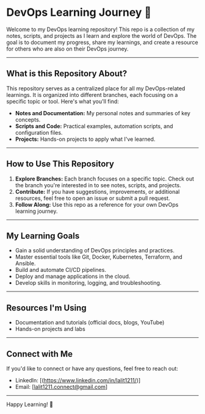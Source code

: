 # DevOps Learning Journey 🚀

Welcome to my DevOps learning repository! This repo is a collection of my notes, scripts, and projects as I learn and explore the world of DevOps. The goal is to document my progress, share my learnings, and create a resource for others who are also on their DevOps journey.

---

## **What is this Repository About?**
This repository serves as a centralized place for all my DevOps-related learnings. It is organized into different branches, each focusing on a specific topic or tool. Here's what you'll find:

- **Notes and Documentation:** My personal notes and summaries of key concepts.
- **Scripts and Code:** Practical examples, automation scripts, and configuration files.
- **Projects:** Hands-on projects to apply what I've learned.


---

## **How to Use This Repository**
1. **Explore Branches:** Each branch focuses on a specific topic. Check out the branch you're interested in to see notes, scripts, and projects.
2. **Contribute:** If you have suggestions, improvements, or additional resources, feel free to open an issue or submit a pull request.
3. **Follow Along:** Use this repo as a reference for your own DevOps learning journey.

---

## **My Learning Goals**
- Gain a solid understanding of DevOps principles and practices.
- Master essential tools like Git, Docker, Kubernetes, Terraform, and Ansible.
- Build and automate CI/CD pipelines.
- Deploy and manage applications in the cloud.
- Develop skills in monitoring, logging, and troubleshooting.

---

## **Resources I'm Using**
- Documentation and tutorials (official docs, blogs, YouTube)
- Hands-on projects and labs

---

## **Connect with Me**
If you'd like to connect or have any questions, feel free to reach out:
- LinkedIn: [(https://www.linkedin.com/in/lalit1211/)]
- Email: [lalit1211.connect@gmail.com]

---

Happy Learning! 🎉

